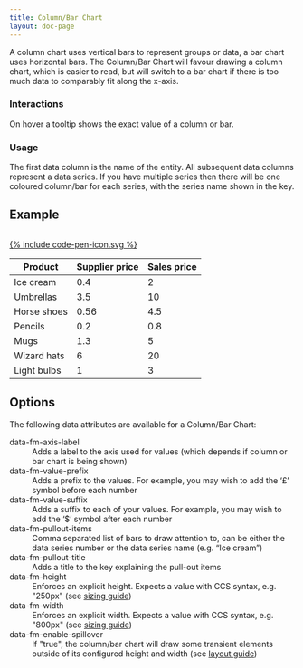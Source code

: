 ```yaml
---
title: Column/Bar Chart
layout: doc-page
---
```


<a id="column-bar-description"></a>

A column chart uses vertical bars to represent groups or data, a bar chart uses horizontal bars. The Column/Bar Chart will favour drawing a column chart, which is easier to read, but will switch to a bar chart if there is too much data to comparably fit along the x-axis.

### Interactions

On hover a tooltip shows the exact value of a column or bar.

### Usage

The first data column is the name of the entity. All subsequent data columns represent a data series. If you have multiple series then there will be one coloured column/bar for each series, with the series name shown in the key.

## Example

<pre class="line-numbers" data-src="code-examples/column-bar-documentation.html"></pre>
<a href="http://codepen.io/Factmint/pen/PwJGEE" class="codepen-button">
	{% include code-pen-icon.svg %}
</a>

<div id="demo" class="documentation-example-container">
<table class="fm-column-bar" data-fm-pullout-items="1,4" data-fm-pullout-title="Marketing campaign" data-fm-disable-spillover="true" data-fm-value-suffix="$">
	<thead>
		<tr>
			<th>Product</th><th>Supplier price</th><th>Sales price</th>
		</tr>
	</thead>
	<tbody>
		<tr>
			<td>Ice cream</td><td>0.4</td><td>2</td>
		</tr>
		<tr>
			<td>Umbrellas</td><td>3.5</td><td>10</td>
		</tr>
		<tr>
			<td>Horse shoes</td><td>0.56</td><td>4.5</td>
		</tr>
		<tr>
			<td>Pencils</td><td>0.2</td><td>0.8</td>
		</tr>
		<tr>
			<td>Mugs</td><td>1.3</td><td>5</td>
		</tr>
		<tr>
			<td>Wizard hats</td><td>6</td><td>20</td>
		</tr>
		<tr>
			<td>Light bulbs</td><td>1</td><td>3</td>
		</tr>
	</tbody>
</table>
<link rel="stylesheet" href="http://factmint.io/column-bar.css">
<script async src="http://factmint.io/column-bar.js"></script>
</div>

## Options

The following data attributes are available for a Column/Bar Chart:

<dl>
 <dt>data-fm-axis-label</dt><dd>Adds a label to the axis used for values (which depends if column or bar chart is being shown)</dd>
 <dt>data-fm-value-prefix</dt><dd>Adds a prefix to the values. For example, you may wish to add  the ‘£’ symbol before each number</dd>
 <dt>data-fm-value-suffix</dt><dd>Adds a suffix to each of your values. For example, you may wish to add  the ‘$’ symbol after each number</dd>
 <dt>data-fm-pullout-items</dt><dd>Comma separated list of bars to draw attention to, can be either the data series number or the data series name (e.g. “Ice cream”)</dd>
 <dt>data-fm-pullout-title</dt><dd>Adds a title to the key explaining the pull-out items</dd>
 <dt>data-fm-height</dt><dd>Enforces an explicit height. Expects a value with CCS syntax, e.g. "250px" (see <a href="chart-layout-and-sizing.html#size">sizing guide</a>)</dd>
 <dt>data-fm-width</dt><dd>Enforces an explicit width. Expects a value with CCS syntax, e.g. "800px" (see <a href="chart-layout-and-sizing.html#size">sizing guide</a>)</dd>
 <dt>data-fm-enable-spillover</dt><dd>If "true", the column/bar chart will draw some transient elements outside of its configured height and width (see <a href="chart-layout-and-sizing.html#spillover">layout guide</a>)</dd>
</dl>